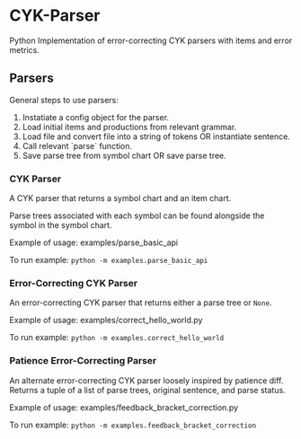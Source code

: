 # CYK-Parser
Python Implementation of error-correcting CYK parsers with items and error metrics.

## Parsers
General steps to use parsers:
<ol>
<li>Instatiate a config object for the parser.</li>
<li>Load initial items and productions from relevant grammar.</li>
<li>Load file and convert file into a string of tokens OR instantiate sentence.</li>
<li>Call relevant `parse` function.</li>
<li>Save parse tree from symbol chart OR save parse tree.</li>
</ol>

### CYK Parser
A CYK parser that returns a symbol chart and an item chart.

Parse trees associated with each symbol can be found alongside the symbol in the symbol chart.

Example of usage: examples/parse_basic_api

To run example: `python -m examples.parse_basic_api`

### Error-Correcting CYK Parser
An error-correcting CYK parser that returns either a parse tree or `None`.

Example of usage: examples/correct_hello_world.py

To run example: `python -m examples.correct_hello_world`

### Patience Error-Correcting Parser
An alternate error-correcting CYK parser loosely inspired by patience diff. Returns a tuple of a list of parse trees, original sentence, and parse status.

Example of usage: examples/feedback_bracket_correction.py

To run example: `python -m examples.feedback_bracket_correction`
